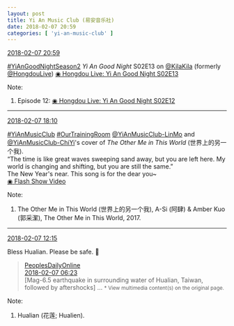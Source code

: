 ```yaml
---
layout: post
title: Yi An Music Club (易安音乐社)
date: 2018-02-07 20:59
categories: [ 'yi-an-music-club' ]
---
```


<div class="weibo-info">
  <a href="https://weibo.com/6094546964/G23jYvhLa">2018-02-07 20:59</a>
</div>

[#YiAnGoodNightSeason2](https://weibo.com/p/10080802e621e237e7a16aab4b6d6d67e97a53) *Yi An Good Night* S02E13 on [@KilaKila](https://weibo.com/u/5990184179) (formerly [@HongdouLive](https://weibo.com/u/5990184179)) [◉ Hongdou Live: Yi An Good Night S02E13](http://www.hongdoufm.com/room/1098326504833548386)

<!-- more -->

Note:
1. Episode 12: [◉ Hongdou Live: Yi An Good Night S02E12](http://www.hongdoufm.com/room/1095269639170031686)

---

<div class="weibo-info">
  <a href="https://weibo.com/6094546964/G22dg7YIH">2018-02-07 18:10</a>
</div>

[#YiAnMusicClub](https://weibo.com/p/100808beae2e3e05b17b64f63ebedca39f19b2/super_index) [#OurTrainingRoom](https://weibo.com/p/100808980da3b9682ac1e47ba4bdf6540b7a03) [@YiAnMusicClub-LinMo](https://weibo.com/u/6108312042) and [@YiAnMusicClub-ChiYi](https://weibo.com/u/6117581836)'s cover of *The Other Me in This World* (世界上的另一个我).  
“The time is like great waves sweeping sand away, but you are left here. My world is changing and shifting, but you are still the same.”  
The New Year's near. This song is for the dear you~  
[◉ Flash Show Video](http://www.miaopai.com/show/qi8Ppi3rON80COc-04dWCSdmQ~TFD~7Bgml9ag__.htm)

Note:
1. The Other Me in This World (世界上的另一个我), A-Si (阿肆) & Amber Kuo (郭采潔), The Other Me in This World, 2017.

---

<div class="weibo-info">
  <a href="https://weibo.com/6094546964/G1ZTlFXs6">2018-02-07 12:15</a>
</div>

Bless Hualian. Please be safe. :pray:

> <div class="weibo-post-name">
>   <a href="https://weibo.com/renminwang">PeoplesDailyOnline</a>
> </div>
> <div class="weibo-info">
>   <a href="https://weibo.com/2286908003/G1XAci6ki">2018-02-07 06:23</a>
> </div>
> [Mag-6.5 earthquake in surrounding water of Hualian, Taiwan, followed by aftershocks] …  
> <small>* View multimedia content(s) on the original page.</small>

Note:
1. Hualian (花莲; Hualien).
